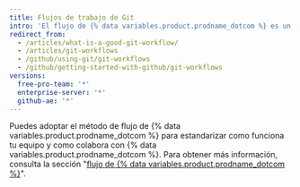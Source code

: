 ```yaml
---
title: Flujos de trabajo de Git
intro: 'El flujo de {% data variables.product.prodname_dotcom %} es un flujo de trabajo ligero basado en ramas que soporta equipos y proyectos que despliegan frecuentemente.'
redirect_from:
  - /articles/what-is-a-good-git-workflow/
  - /articles/git-workflows
  - /github/using-git/git-workflows
  - /github/getting-started-with-github/git-workflows
versions:
  free-pro-team: '*'
  enterprise-server: '*'
  github-ae: '*'
---
```


Puedes adoptar el método de flujo de {% data variables.product.prodname_dotcom %} para estandarizar como funciona tu equipo y como colabora con {% data variables.product.prodname_dotcom %}. Para obtener más información, consulta la sección "[flujo de {% data variables.product.prodname_dotcom %}](/github/getting-started-with-github/github-flow)".
